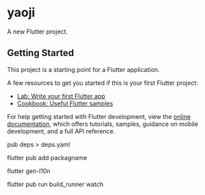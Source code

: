 # yaoji

A new Flutter project.

## Getting Started

This project is a starting point for a Flutter application.

A few resources to get you started if this is your first Flutter project:

- [Lab: Write your first Flutter app](https://docs.flutter.dev/get-started/codelab)
- [Cookbook: Useful Flutter samples](https://docs.flutter.dev/cookbook)

For help getting started with Flutter development, view the
[online documentation](https://docs.flutter.dev/), which offers tutorials,
samples, guidance on mobile development, and a full API reference.

<!-- 查看package的依赖关系 -->

pub deps > deps.yaml

<!-- 添加第三方package -->

flutter pub add packagname

<!-- 自动生成多语言代码 -->

flutter gen-l10n

<!-- 执行后，可以自动生成json转成的model代码 -->

flutter pub run build_runner watch
